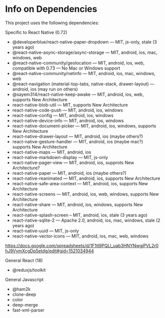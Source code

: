 # Info on Dependencies

This project uses the following dependencies:

Specific to React Native (0.72)
* @developerblue/react-native-paper-dropdown — MIT, js-only, stale (3 years ago)
* @react-native-async-storage/async-storage — MIT, android, ios, mac, windows, web
* @react-native-community/geolocation — MIT, android, ios, web, compatible with 0.73 — No Mac or Windows support
* @react-native-community/netinfo — MIT, android, ios, mac, windows, web
* @react-navigation (material-top-tabs, native-stack, drawer-layout) — android, ios (may run on others)
* @sayem314/react-native-keep-awake — MIT, android, ios, web, supports New Architecture
* react-native-blob-util — MIT, supports New Architecture
* react-native-code-push — MIT, android, ios, windows
* react-native-config — MIT, android, ios, windows
* react-native-device-info — MIT, android, ios, windows
* react-native-document-picker — MIT, android, ios, windows, supports New Architecture
* react-native-drawer-layout — MIT, android, ios (maybe others?)
* react-native-gesture-handler — MIT, android, ios (maybe mac?) supports New Architecture
* react-native-maps — MIT, android, ios
* react-native-markdown-display — MIT, js-only
* react-native-pager-view — MIT, android, ios, supprots New Architecture?
* react-native-paper — MIT, android, ios (maybe others?)
* react-native-reanimated — MIT, android, ios, supports New Architecture
* react-native-safe-area-context — MIT, android, ios, supports New Architecture
* react-native-screens — MIT, android, ios, web, windows, supports New Architecture
* react-native-share — MIT, android, ios, windows, supports New Architecture
* react-native-splash-screen – MIT, android, ios, stale (3 years ago)
* react-native-sqlite-2 — Apache 2.0, android, ios, mac, windows, stale (2 years ago)
* react-native-uuid — MIT, js-only
* react-native-vector-icons — MIT, android, ios, mac, web, windows

https://docs.google.com/spreadsheets/d/1F1tI9PQLl_uab3HNYNwgjPVL2r0hJ9VymXcgDp5etdg/edit#gid=1521034944

General React (18)
* @reduxjs/toolkit

General Javascript
* @ham2k
* clone-deep
* color
* deep-merge
* fast-xml-parser
